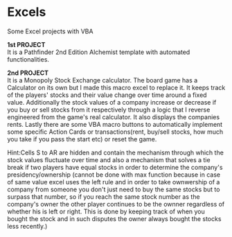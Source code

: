 # Excels
Some Excel projects with VBA

**1st PROJECT**  
It is a Pathfinder 2nd Edition Alchemist template with automated functionalities.

**2nd PROJECT**  
It is a Monopoly Stock Exchange calculator. The board game has a Calculator on its own but I made this macro excel to replace it. It keeps track of the players' stocks and their value change over time around a fixed value. Additionally the stock values of a company increase or decrease if you buy or sell stocks from it respectively through a logic that I reverse engineered from the game's real calculator. It also displays the companies rents. Lastly there are some VBA macro buttons to automatically implement some specific Action Cards or transactions(rent, buy/sell stocks, how much you take if you pass the start etc) or reset the game.

Hint:Cells S to AR are hidden and contain the mechanism through which the stock values fluctuate over time and also a mechanism that solves a tie break if two players have equal stocks in order to determine the company's presidency/ownership (cannot be done with max function because in case of same value excel uses the left rule and in order to take ownwership of a company from someone you don't just need to buy the same stocks but to surpass that number, so if you reach the same stock number as the company's owner the other player continues to be the ownner regardless of whether his is left or right. This is done by keeping track of when you bought the stock and in such disputes the owner always bought the stocks less recently.)
